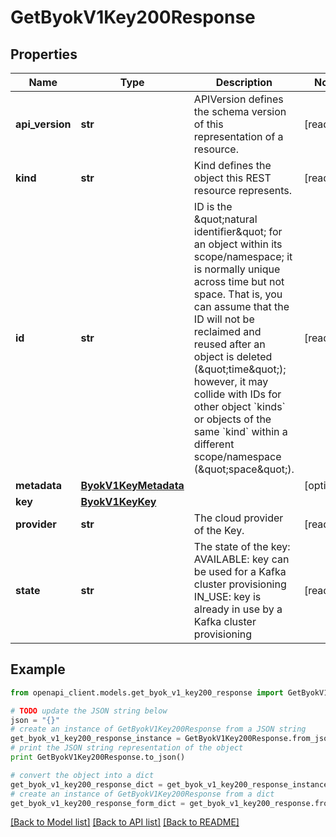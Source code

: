 # GetByokV1Key200Response


## Properties
Name | Type | Description | Notes
------------ | ------------- | ------------- | -------------
**api_version** | **str** | APIVersion defines the schema version of this representation of a resource. | [readonly] 
**kind** | **str** | Kind defines the object this REST resource represents. | [readonly] 
**id** | **str** | ID is the \&quot;natural identifier\&quot; for an object within its scope/namespace; it is normally unique across time but not space. That is, you can assume that the ID will not be reclaimed and reused after an object is deleted (\&quot;time\&quot;); however, it may collide with IDs for other object &#x60;kinds&#x60; or objects of the same &#x60;kind&#x60; within a different scope/namespace (\&quot;space\&quot;). | [readonly] 
**metadata** | [**ByokV1KeyMetadata**](ByokV1KeyMetadata.md) |  | [optional] 
**key** | [**ByokV1KeyKey**](ByokV1KeyKey.md) |  | 
**provider** | **str** | The cloud provider of the Key. | [readonly] 
**state** | **str** | The state of the key:   AVAILABLE: key can be used for a Kafka cluster provisioning   IN_USE: key is already in use by a Kafka cluster provisioning  | [readonly] 

## Example

```python
from openapi_client.models.get_byok_v1_key200_response import GetByokV1Key200Response

# TODO update the JSON string below
json = "{}"
# create an instance of GetByokV1Key200Response from a JSON string
get_byok_v1_key200_response_instance = GetByokV1Key200Response.from_json(json)
# print the JSON string representation of the object
print GetByokV1Key200Response.to_json()

# convert the object into a dict
get_byok_v1_key200_response_dict = get_byok_v1_key200_response_instance.to_dict()
# create an instance of GetByokV1Key200Response from a dict
get_byok_v1_key200_response_form_dict = get_byok_v1_key200_response.from_dict(get_byok_v1_key200_response_dict)
```
[[Back to Model list]](../ccloud/README.md#documentation-for-models) [[Back to API list]](../ccloud/README.md#documentation-for-api-endpoints) [[Back to README]](../ccloud/README.md)


